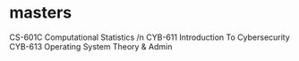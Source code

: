 # masters

CS-601C Computational Statistics /n
CYB-611 Introduction To Cybersecurity
CYB-613 Operating System Theory & Admin
